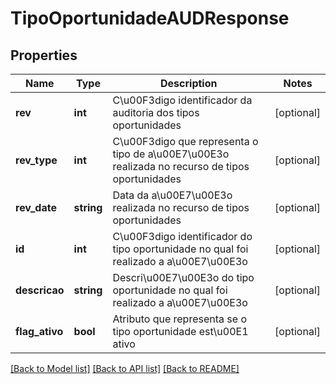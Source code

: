 # TipoOportunidadeAUDResponse

## Properties
Name | Type | Description | Notes
------------ | ------------- | ------------- | -------------
**rev** | **int** | C\u00F3digo identificador da auditoria dos tipos oportunidades | [optional] 
**rev_type** | **int** | C\u00F3digo que representa o tipo de a\u00E7\u00E3o realizada no recurso de tipos oportunidades | [optional] 
**rev_date** | **string** | Data da a\u00E7\u00E3o realizada no recurso de tipos oportunidades | [optional] 
**id** | **int** | C\u00F3digo identificador do tipo oportunidade no qual foi realizado a a\u00E7\u00E3o | [optional] 
**descricao** | **string** | Descri\u00E7\u00E3o do tipo oportunidade no qual foi realizado a a\u00E7\u00E3o | [optional] 
**flag_ativo** | **bool** | Atributo que representa se o tipo oportunidade est\u00E1 ativo | [optional] 

[[Back to Model list]](../README.md#documentation-for-models) [[Back to API list]](../README.md#documentation-for-api-endpoints) [[Back to README]](../README.md)



